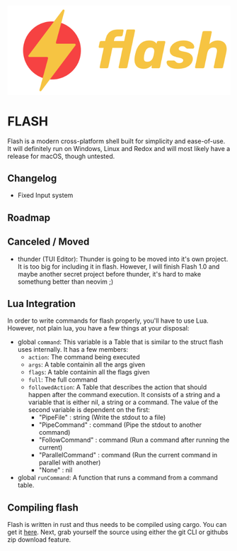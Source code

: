 <p align="center">
  <img src="logo.png" />
  <!--<button style="padding: 1rem 3rem; font-size: 2rem; font-family: Arial, Helvetica, sans-serif; border-radius: 9999rem; border: none;background: #3a86ff; color: #fff; cursor: pointer;" @click="window.location.href='https://github.com/BlackBirdTV/flash-shell/releases/latest'">Download flash</button>-->
</p>

# FLASH
Flash is a modern cross-platform shell built for simplicity and ease-of-use. It will definitely run on Windows, Linux and Redox and will most likely have a release for macOS, though untested.

## Changelog
- Fixed Input system

## Roadmap

## Canceled / Moved
- thunder (TUI Editor): Thunder is going to be moved into it's own project. It is too big for including it in flash. However, I will finish Flash 1.0 and maybe another secret project before thunder, it's hard to make somethung better than neovim ;)

## Lua Integration
In order to write commands for flash properly, you'll have to use Lua. However, not plain lua, you have a few things at your disposal:

- global `command`: This variable is a Table that is similar to the struct flash uses internally. It has a few members:
    - `action`: The command being executed
    - `args`: A table containin all the args given
    - `flags`: A table containin all the flags given
    - `full`: The full command
    - `followedAction`: A Table that describes the action that should happen after the command execution. It consists of a string and a variable that is either nil, a string or a command.
    The value of the second variable is dependent on the first:
        - "PipeFile" : string (Write the stdout to a file)
        - "PipeCommand" : command (Pipe the stdout to another command)
        - "FollowCommand" : command (Run a command after running the current) 
        - "ParallelCommand" : command (Run the current command in parallel with another)
        - "None" : nil
- global `runCommand`: A function that runs a command from a command table.

## Compiling flash
Flash is written in rust and thus needs to be compiled using cargo. You can get it [here](https://www.rust-lang.org/learn/get-started).
Next, grab yourself the source using either the git CLI or githubs zip download feature.
